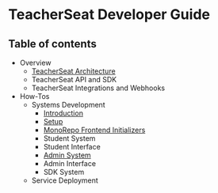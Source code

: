 # TeacherSeat Developer Guide

## Table of contents 

- Overview
  - [TeacherSeat Architecture](overview/architecture.md)
  - TeacherSeat API and SDK
  - TeacherSeat Integrations and Webhooks
- How-Tos
  - Systems Development
    - [Introduction](how-tos/systems-development/introduction.md)
    - [Setup](how-tos/systems-development/setup.md)
    - [MonoRepo Frontend Initializers](how-tos/systems-development/monorepo-frontend-initializers.md)
    - Student System
    - Student Interface
    - [Admin System](how-tos/systems-development/admin-system.md)
    - Admin Interface
    - SDK System
  - Service Deployment
